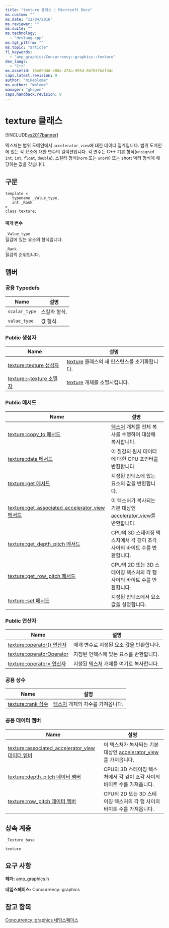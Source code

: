 ```yaml
---
title: "texture 클래스 | Microsoft Docs"
ms.custom: ""
ms.date: "11/04/2016"
ms.reviewer: ""
ms.suite: ""
ms.technology: 
  - "devlang-cpp"
ms.tgt_pltfrm: ""
ms.topic: "article"
f1_keywords: 
  - "amp_graphics/Concurrency::graphics::texture"
dev_langs: 
  - "C++"
ms.assetid: 16e85d4d-e80a-474a-995d-8bf63fbdf34c
caps.latest.revision: 9
author: "mikeblome"
ms.author: "mblome"
manager: "ghogen"
caps.handback.revision: 9
---
```

# texture 클래스
[!INCLUDE[vs2017banner](../../../assembler/inline/includes/vs2017banner.md)]

텍스처는 범위 도메인에서 `accelerator_view`에 대한 데이터 집계입니다.  범위 도메인에 있는 각 요소에 대한 변수의 컬렉션입니다.  각 변수는 C\+\+ 기본 형식\(`unsigned int`, `int`, `float`, `double`\), 스칼라 형식\(`norm` 또는 `unorm`\) 또는 short 벡터 형식에 해당하는 값을 갖습니다.  
  
## 구문  
  
```  
template <  
   typename _Value_type,  
   int _Rank  
>  
class texture;  
```  
  
#### 매개 변수  
 `_Value_type`  
 질감에 있는 요소의 형식입니다.  
  
 `_Rank`  
 질감의 순위입니다.  
  
## 멤버  
  
### 공용 Typedefs  
  
|Name|설명|  
|----------|--------|  
|`scalar_type`|스칼라 형식.|  
|`value_type`|값 형식.|  
  
### Public 생성자  
  
|Name|설명|  
|----------|--------|  
|[texture::texture 생성자](../Topic/texture::texture%20Constructor.md)|[texture](../../../parallel/amp/reference/texture-class.md) 클래스의 새 인스턴스를 초기화합니다.|  
|[texture::~texture 소멸자](../Topic/texture::~texture%20Destructor.md)|[texture](../../../parallel/amp/reference/texture-class.md) 개체를 소멸시킵니다.|  
  
### Public 메서드  
  
|Name|설명|  
|----------|--------|  
|[texture::copy\_to 메서드](../Topic/texture::copy_to%20Method.md)|[텍스처](../../../parallel/amp/reference/texture-class.md) 개체를 전체 복사를 수행하여 대상에 복사합니다.|  
|[texture::data 메서드](../Topic/texture::data%20Method.md)|이 질감의 원시 데이터에 대한 CPU 포인터를 반환합니다.|  
|[texture::get 메서드](../Topic/texture::get%20Method.md)|지정된 인덱스에 있는 요소의 값을 반환합니다.|  
|[texture::get\_associated\_accelerator\_view 메서드](../Topic/texture::get_associated_accelerator_view%20Method.md)|이 텍스처가 복사되는 기본 대상인 [accelerator\_view](../../../parallel/amp/reference/accelerator-view-class.md)를 반환합니다.|  
|[texture::get\_depth\_pitch 메서드](../Topic/texture::get_depth_pitch%20Method.md)|CPU의 3D 스테이징 텍스처에서 각 깊이 조각 사이의 바이트 수를 반환합니다.|  
|[texture::get\_row\_pitch 메서드](../Topic/texture::get_row_pitch%20Method.md)|CPU의 2D 또는 3D 스테이징 텍스처의 각 행 사이의 바이트 수를 반환합니다.|  
|[texture::set 메서드](../Topic/texture::set%20Method.md)|지정된 인덱스에서 요소 값을 설정합니다.|  
  
### Public 연산자  
  
|Name|설명|  
|----------|--------|  
|[texture::operator\(\) 연산자](../Topic/texture::operator\(\)%20Operator.md)|매개 변수로 지정된 요소 값을 반환합니다.|  
|[texture::operatorOperator](../Topic/texture::operatorOperator.md)|지정된 인덱스에 있는 요소를 반환합니다.|  
|[texture::operator\= 연산자](../Topic/texture::operator=%20Operator.md)|지정된 [텍스처](../../../parallel/amp/reference/texture-class.md) 개체를 여기로 복사합니다.|  
  
### 공용 상수  
  
|Name|설명|  
|----------|--------|  
|[texture::rank 상수](../Topic/texture::rank%20Constant.md)|[텍스처](../../../parallel/amp/reference/texture-class.md) 개체의 차수를 가져옵니다.|  
  
### 공용 데이터 멤버  
  
|Name|설명|  
|----------|--------|  
|[texture::associated\_accelerator\_view 데이터 멤버](../Topic/texture::associated_accelerator_view%20Data%20Member.md)|이 텍스처가 복사되는 기본 대상인 [accelerator\_view](../../../parallel/amp/reference/accelerator-view-class.md)를 가져옵니다.|  
|[texture::depth\_pitch 데이터 멤버](../Topic/texture::depth_pitch%20Data%20Member.md)|CPU의 3D 스테이징 텍스처에서 각 깊이 조각 사이의 바이트 수를 가져옵니다.|  
|[texture::row\_pitch 데이터 멤버](../Topic/texture::row_pitch%20Data%20Member.md)|CPU의 2D 또는 3D 스테이징 텍스처의 각 행 사이의 바이트 수를 가져옵니다.|  
  
## 상속 계층  
 `_Texture_base`  
  
 `texture`  
  
## 요구 사항  
 **헤더:** amp\_graphics.h  
  
 **네임스페이스:** Concurrency::graphics  
  
## 참고 항목  
 [Concurrency::graphics 네임스페이스](../../../parallel/amp/reference/concurrency-graphics-namespace.md)